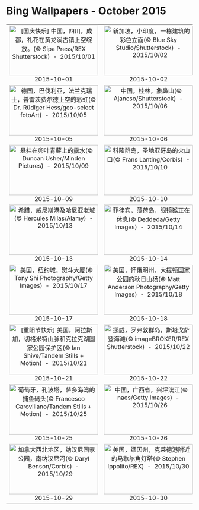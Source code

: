 # Bing Wallpapers - October 2015

| | | | |
|:-------------------------:|:-------------------------:|:-------------------------:|:-------------------------:|
| <a href="https://bing.ee123.net/img/cn/fhd/2015/10/01.jpg" target="_blank"><img src="https://bing.ee123.net/img/cn/fhd/2015/10/01.jpg" width="240" height="135" alt="[国庆快乐] 中国，四川，成都，礼花在黄龙溪古镇上空绽放。(© Sipa Press/REX Shutterstock)  -  2015/10/01" title="[国庆快乐] 中国，四川，成都，礼花在黄龙溪古镇上空绽放。(© Sipa Press/REX Shutterstock)  -  2015/10/01"></a><br>2015-10-01<br> | <a href="https://bing.ee123.net/img/cn/fhd/2015/10/02.jpg" target="_blank"><img src="https://bing.ee123.net/img/cn/fhd/2015/10/02.jpg" width="240" height="135" alt="新加坡，小印度，一栋建筑的彩色立面(© Blue Sky Studio/Shutterstock)  -  2015/10/02" title="新加坡，小印度，一栋建筑的彩色立面(© Blue Sky Studio/Shutterstock)  -  2015/10/02"></a><br>2015-10-02<br> | <a href="https://bing.ee123.net/img/cn/fhd/2015/10/03.jpg" target="_blank"><img src="https://bing.ee123.net/img/cn/fhd/2015/10/03.jpg" width="240" height="135" alt="美国，纽约，哈德逊山谷秋天的落叶(© Corbis)  -  2015/10/03" title="美国，纽约，哈德逊山谷秋天的落叶(© Corbis)  -  2015/10/03"></a><br>2015-10-03<br> | <a href="https://bing.ee123.net/img/cn/fhd/2015/10/04.jpg" target="_blank"><img src="https://bing.ee123.net/img/cn/fhd/2015/10/04.jpg" width="240" height="135" alt="船底座星云(© NASA, ESA, N. Smith [University of California, Berkeley], and the Hubble Heritage Team [STScI/AURA])  -  2015/10/04" title="船底座星云(© NASA, ESA, N. Smith [University of California, Berkeley], and the Hubble Heritage Team [STScI/AURA])  -  2015/10/04"></a><br>2015-10-04<br> |
| <a href="https://bing.ee123.net/img/cn/fhd/2015/10/05.jpg" target="_blank"><img src="https://bing.ee123.net/img/cn/fhd/2015/10/05.jpg" width="240" height="135" alt="德国，巴伐利亚，法兰克瑞士，普雷茨费尔德上空的彩虹(© Dr. Rüdiger Hess/geo-select fotoArt)  -  2015/10/05" title="德国，巴伐利亚，法兰克瑞士，普雷茨费尔德上空的彩虹(© Dr. Rüdiger Hess/geo-select fotoArt)  -  2015/10/05"></a><br>2015-10-05<br> | <a href="https://bing.ee123.net/img/cn/fhd/2015/10/06.jpg" target="_blank"><img src="https://bing.ee123.net/img/cn/fhd/2015/10/06.jpg" width="240" height="135" alt="中国，桂林，象鼻山(© Ajancso/Shutterstock)  -  2015/10/06" title="中国，桂林，象鼻山(© Ajancso/Shutterstock)  -  2015/10/06"></a><br>2015-10-06<br> | <a href="https://bing.ee123.net/img/cn/fhd/2015/10/07.jpg" target="_blank"><img src="https://bing.ee123.net/img/cn/fhd/2015/10/07.jpg" width="240" height="135" alt="厄瓜多尔，亚苏尼国家公园，纳波河，蚕蛾(© Pete Oxford/Minden Pictures)  -  2015/10/07" title="厄瓜多尔，亚苏尼国家公园，纳波河，蚕蛾(© Pete Oxford/Minden Pictures)  -  2015/10/07"></a><br>2015-10-07<br> | <a href="https://bing.ee123.net/img/cn/fhd/2015/10/08.jpg" target="_blank"><img src="https://bing.ee123.net/img/cn/fhd/2015/10/08.jpg" width="240" height="135" alt="[今日寒露] 中国，江西，婺源，晨雾与阳光(© Ping Yan/REX Shutterstock)  -  2015/10/08" title="[今日寒露] 中国，江西，婺源，晨雾与阳光(© Ping Yan/REX Shutterstock)  -  2015/10/08"></a><br>2015-10-08<br> |
| <a href="https://bing.ee123.net/img/cn/fhd/2015/10/09.jpg" target="_blank"><img src="https://bing.ee123.net/img/cn/fhd/2015/10/09.jpg" width="240" height="135" alt="悬挂在卵叶青藓上的露水(© Duncan Usher/Minden Pictures)  -  2015/10/09" title="悬挂在卵叶青藓上的露水(© Duncan Usher/Minden Pictures)  -  2015/10/09"></a><br>2015-10-09<br> | <a href="https://bing.ee123.net/img/cn/fhd/2015/10/10.jpg" target="_blank"><img src="https://bing.ee123.net/img/cn/fhd/2015/10/10.jpg" width="240" height="135" alt="科隆群岛，圣地亚哥岛的火山口(© Frans Lanting/Corbis)  -  2015/10/10" title="科隆群岛，圣地亚哥岛的火山口(© Frans Lanting/Corbis)  -  2015/10/10"></a><br>2015-10-10<br> | <a href="https://bing.ee123.net/img/cn/fhd/2015/10/11.jpg" target="_blank"><img src="https://bing.ee123.net/img/cn/fhd/2015/10/11.jpg" width="240" height="135" alt="法国，滨海卡约的木栈道(© Bryant Nicolas/Alamy)  -  2015/10/11" title="法国，滨海卡约的木栈道(© Bryant Nicolas/Alamy)  -  2015/10/11"></a><br>2015-10-11<br> | <a href="https://bing.ee123.net/img/cn/fhd/2015/10/12.jpg" target="_blank"><img src="https://bing.ee123.net/img/cn/fhd/2015/10/12.jpg" width="240" height="135" alt="美国，犹他州，罗雅尔峡谷上的岩画(© Gary Whitton/Alamy)  -  2015/10/12" title="美国，犹他州，罗雅尔峡谷上的岩画(© Gary Whitton/Alamy)  -  2015/10/12"></a><br>2015-10-12<br> |
| <a href="https://bing.ee123.net/img/cn/fhd/2015/10/13.jpg" target="_blank"><img src="https://bing.ee123.net/img/cn/fhd/2015/10/13.jpg" width="240" height="135" alt="希腊，威尼斯港及哈尼亚老城(© Hercules Milas/Alamy)  -  2015/10/13" title="希腊，威尼斯港及哈尼亚老城(© Hercules Milas/Alamy)  -  2015/10/13"></a><br>2015-10-13<br> | <a href="https://bing.ee123.net/img/cn/fhd/2015/10/14.jpg" target="_blank"><img src="https://bing.ee123.net/img/cn/fhd/2015/10/14.jpg" width="240" height="135" alt="菲律宾，薄荷岛，眼镜猴正在休息(© Deddeda/Getty Images)  -  2015/10/14" title="菲律宾，薄荷岛，眼镜猴正在休息(© Deddeda/Getty Images)  -  2015/10/14"></a><br>2015-10-14<br> | <a href="https://bing.ee123.net/img/cn/fhd/2015/10/15.jpg" target="_blank"><img src="https://bing.ee123.net/img/cn/fhd/2015/10/15.jpg" width="240" height="135" alt="瑞典，萨瑞克国家公园内的拉帕河三角洲(© George Steinmetz/Corbis)  -  2015/10/15" title="瑞典，萨瑞克国家公园内的拉帕河三角洲(© George Steinmetz/Corbis)  -  2015/10/15"></a><br>2015-10-15<br> | <a href="https://bing.ee123.net/img/cn/fhd/2015/10/16.jpg" target="_blank"><img src="https://bing.ee123.net/img/cn/fhd/2015/10/16.jpg" width="240" height="135" alt="纳米比亚，埃托沙国家公园内打架中的两只好望角大羚羊(© Johan Swanepoel/Shutterstock)  -  2015/10/16" title="纳米比亚，埃托沙国家公园内打架中的两只好望角大羚羊(© Johan Swanepoel/Shutterstock)  -  2015/10/16"></a><br>2015-10-16<br> |
| <a href="https://bing.ee123.net/img/cn/fhd/2015/10/17.jpg" target="_blank"><img src="https://bing.ee123.net/img/cn/fhd/2015/10/17.jpg" width="240" height="135" alt="美国，纽约城，熨斗大厦(© Tony Shi Photography/Getty Images)  -  2015/10/17" title="美国，纽约城，熨斗大厦(© Tony Shi Photography/Getty Images)  -  2015/10/17"></a><br>2015-10-17<br> | <a href="https://bing.ee123.net/img/cn/fhd/2015/10/18.jpg" target="_blank"><img src="https://bing.ee123.net/img/cn/fhd/2015/10/18.jpg" width="240" height="135" alt="美国，怀俄明州，大提顿国家公园的秋日山杨(© Matt Anderson Photography/Getty Images)  -  2015/10/18" title="美国，怀俄明州，大提顿国家公园的秋日山杨(© Matt Anderson Photography/Getty Images)  -  2015/10/18"></a><br>2015-10-18<br> | <a href="https://bing.ee123.net/img/cn/fhd/2015/10/19.jpg" target="_blank"><img src="https://bing.ee123.net/img/cn/fhd/2015/10/19.jpg" width="240" height="135" alt="光学涂鸦(© DI Mandl Alexander/Solent News/REX)  -  2015/10/19" title="光学涂鸦(© DI Mandl Alexander/Solent News/REX)  -  2015/10/19"></a><br>2015-10-19<br> | <a href="https://bing.ee123.net/img/cn/fhd/2015/10/20.jpg" target="_blank"><img src="https://bing.ee123.net/img/cn/fhd/2015/10/20.jpg" width="240" height="135" alt="澳大利亚，乌鲁鲁-卡塔曲塔国家公园的冠鸠(© Photodigitall.nl/Shutterstock)  -  2015/10/20" title="澳大利亚，乌鲁鲁-卡塔曲塔国家公园的冠鸠(© Photodigitall.nl/Shutterstock)  -  2015/10/20"></a><br>2015-10-20<br> |
| <a href="https://bing.ee123.net/img/cn/fhd/2015/10/21.jpg" target="_blank"><img src="https://bing.ee123.net/img/cn/fhd/2015/10/21.jpg" width="240" height="135" alt="[重阳节快乐] 美国，阿拉斯加，切格米特山脉和克拉克湖国家公园保护区(© Ian Shive/Tandem Stills + Motion)  -  2015/10/21" title="[重阳节快乐] 美国，阿拉斯加，切格米特山脉和克拉克湖国家公园保护区(© Ian Shive/Tandem Stills + Motion)  -  2015/10/21"></a><br>2015-10-21<br> | <a href="https://bing.ee123.net/img/cn/fhd/2015/10/22.jpg" target="_blank"><img src="https://bing.ee123.net/img/cn/fhd/2015/10/22.jpg" width="240" height="135" alt="挪威，罗弗敦群岛，斯塔戈萨登海滩(© imageBROKER/REX Shutterstock)  -  2015/10/22" title="挪威，罗弗敦群岛，斯塔戈萨登海滩(© imageBROKER/REX Shutterstock)  -  2015/10/22"></a><br>2015-10-22<br> | <a href="https://bing.ee123.net/img/cn/fhd/2015/10/23.jpg" target="_blank"><img src="https://bing.ee123.net/img/cn/fhd/2015/10/23.jpg" width="240" height="135" alt="法国，夏特尔，迷宫般的大教堂(© Sylvain Sonnet/Getty Images)  -  2015/10/23" title="法国，夏特尔，迷宫般的大教堂(© Sylvain Sonnet/Getty Images)  -  2015/10/23"></a><br>2015-10-23<br> | <a href="https://bing.ee123.net/img/cn/fhd/2015/10/24.jpg" target="_blank"><img src="https://bing.ee123.net/img/cn/fhd/2015/10/24.jpg" width="240" height="135" alt="垂柳(© Rolf Nussbaumer Photography/Alamy)  -  2015/10/24" title="垂柳(© Rolf Nussbaumer Photography/Alamy)  -  2015/10/24"></a><br>2015-10-24<br> |
| <a href="https://bing.ee123.net/img/cn/fhd/2015/10/25.jpg" target="_blank"><img src="https://bing.ee123.net/img/cn/fhd/2015/10/25.jpg" width="240" height="135" alt="葡萄牙，孔波塔，萨多海湾的捕鱼码头(© Francesco Carovillano/Tandem Stills + Motion)  -  2015/10/25" title="葡萄牙，孔波塔，萨多海湾的捕鱼码头(© Francesco Carovillano/Tandem Stills + Motion)  -  2015/10/25"></a><br>2015-10-25<br> | <a href="https://bing.ee123.net/img/cn/fhd/2015/10/26.jpg" target="_blank"><img src="https://bing.ee123.net/img/cn/fhd/2015/10/26.jpg" width="240" height="135" alt="中国，广西省，兴坪漓江(© naes/Getty Images)  -  2015/10/26" title="中国，广西省，兴坪漓江(© naes/Getty Images)  -  2015/10/26"></a><br>2015-10-26<br> | <a href="https://bing.ee123.net/img/cn/fhd/2015/10/27.jpg" target="_blank"><img src="https://bing.ee123.net/img/cn/fhd/2015/10/27.jpg" width="240" height="135" alt="美国，纽约，布鲁克林大桥-市政厅/商会街地铁站的天花板(© Mick C./500px)  -  2015/10/27" title="美国，纽约，布鲁克林大桥-市政厅/商会街地铁站的天花板(© Mick C./500px)  -  2015/10/27"></a><br>2015-10-27<br> | <a href="https://bing.ee123.net/img/cn/fhd/2015/10/28.jpg" target="_blank"><img src="https://bing.ee123.net/img/cn/fhd/2015/10/28.jpg" width="240" height="135" alt="伦敦，里士满公园的雄性马鹿(© Ian Schofield/Offset)  -  2015/10/28" title="伦敦，里士满公园的雄性马鹿(© Ian Schofield/Offset)  -  2015/10/28"></a><br>2015-10-28<br> |
| <a href="https://bing.ee123.net/img/cn/fhd/2015/10/29.jpg" target="_blank"><img src="https://bing.ee123.net/img/cn/fhd/2015/10/29.jpg" width="240" height="135" alt="加拿大西北地区，纳汉尼国家公园，南纳汉尼河(© Daryl Benson/Corbis)  -  2015/10/29" title="加拿大西北地区，纳汉尼国家公园，南纳汉尼河(© Daryl Benson/Corbis)  -  2015/10/29"></a><br>2015-10-29<br> | <a href="https://bing.ee123.net/img/cn/fhd/2015/10/30.jpg" target="_blank"><img src="https://bing.ee123.net/img/cn/fhd/2015/10/30.jpg" width="240" height="135" alt="美国，缅因州，克莱德港附近的马歇尔角灯塔(© Stephen Ippolito/REX)  -  2015/10/30" title="美国，缅因州，克莱德港附近的马歇尔角灯塔(© Stephen Ippolito/REX)  -  2015/10/30"></a><br>2015-10-30<br> | <a href="https://bing.ee123.net/img/cn/fhd/2015/10/31.jpg" target="_blank"><img src="https://bing.ee123.net/img/cn/fhd/2015/10/31.jpg" width="240" height="135" alt="Happy Halloween!(© Shutterstock)  -  2015/10/31" title="Happy Halloween!(© Shutterstock)  -  2015/10/31"></a><br>2015-10-31<br> |  |

